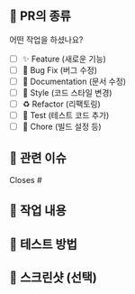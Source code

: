 ## 🔑 PR의 종류
어떤 작업을 하셨나요?
- [ ] ✨ Feature (새로운 기능)
- [ ] 🐛 Bug Fix (버그 수정)
- [ ] 📝 Documentation (문서 수정)
- [ ] 🎨 Style (코드 스타일 변경)
- [ ] ♻️ Refactor (리팩토링)
- [ ] 🧪 Test (테스트 코드 추가)
- [ ] 🚚 Chore (빌드 설정 등)

## 🔗 관련 이슈
Closes #

## 📝 작업 내용
## 🧪 테스트 방법
## 📸 스크린샷 (선택)
